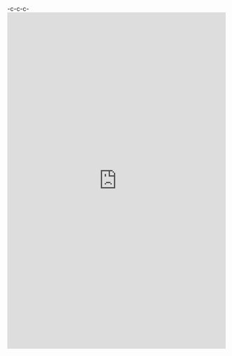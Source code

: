 -c-c-c-<iframe src="https://www.facebook.com/plugins/post.php?href=https%3A%2F%2Fwww.facebook.com%2Fuedalaboratory%2Fposts%2F236438166779216&width=500" width="500" height="768" style="border:none;overflow:hidden" scrolling="no" frameborder="0" allowTransparency="true"></iframe>
